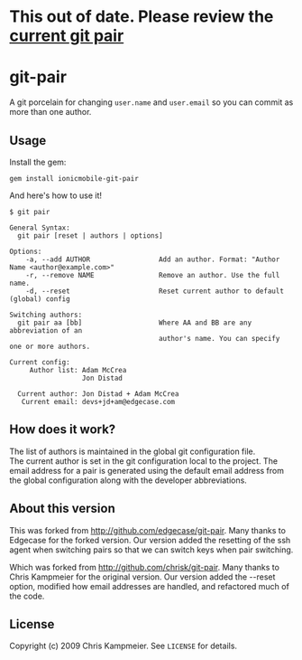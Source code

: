 # This out of date. Please review the [current git pair](https://github.com/ionicmobile/ionicmobile.github.com/wiki/Pairing)

# git-pair

A git porcelain for changing `user.name` and `user.email` so you can commit as
more than one author.

## Usage

Install the gem:

    gem install ionicmobile-git-pair

And here's how to use it! 

    $ git pair

    General Syntax:
      git pair [reset | authors | options]

    Options:
        -a, --add AUTHOR                 Add an author. Format: "Author Name <author@example.com>"
        -r, --remove NAME                Remove an author. Use the full name.
        -d, --reset                      Reset current author to default (global) config

    Switching authors:
      git pair aa [bb]                   Where AA and BB are any abbreviation of an
                                         author's name. You can specify one or more authors.

    Current config:
         Author list: Adam McCrea
                      Jon Distad

      Current author: Jon Distad + Adam McCrea
       Current email: devs+jd+am@edgecase.com

## How does it work?

The list of authors is maintained in the global git configuration file.  
The current author is set in the git configuration local to the project.
The email address for a pair is generated using the default email address
from the global configuration along with the developer abbreviations.

## About this version

This was forked from http://github.com/edgecase/git-pair.  Many thanks to
Edgecase for the forked version.  Our version added the resetting of the ssh agent when switching pairs so that we can switch keys when pair switching.

Which was forked from http://github.com/chrisk/git-pair.  Many thanks to
Chris Kampmeier for the original version.  Our version added the --reset
option, modified how email addresses are handled, and refactored much of 
the code.

## License

Copyright (c) 2009 Chris Kampmeier. See `LICENSE` for details.
